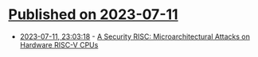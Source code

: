 # [Published on 2023-07-11](index.md)

* [2023-07-11, 23:03:18](https://lobste.rs/s/cmvceq/security_risc_microarchitectural) - [A Security RISC: Microarchitectural Attacks on Hardware RISC-V CPUs](https://www.youtube.com/watch?v=3-c4C_L2PRQ)
